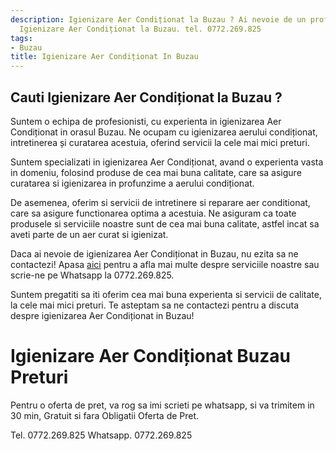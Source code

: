 ```yaml
---
description: Igienizare Aer Condiționat la Buzau ? Ai nevoie de un profesionist in
  Igienizare Aer Condiționat la Buzau. tel. 0772.269.825
tags:
- Buzau
title: Igienizare Aer Condiționat In Buzau
---
```



## Cauti Igienizare Aer Condiționat la Buzau ?

Suntem o echipa de profesionisti, cu experienta in igienizarea Aer Condiționat in orasul Buzau. Ne ocupam cu igienizarea aerului condiționat, intretinerea și curatarea acestuia, oferind servicii la cele mai mici preturi. 

Suntem specializati in igienizarea Aer Condiționat, avand o experienta vasta in domeniu, folosind produse de cea mai buna calitate, care sa asigure curatarea si igienizarea in profunzime a aerului condiționat.

De asemenea, oferim si servicii de intretinere si reparare aer conditionat, care sa asigure functionarea optima a acestuia. Ne asiguram ca toate produsele si serviciile noastre sunt de cea mai buna calitate, astfel incat sa aveti parte de un aer curat si igienizat.

Daca ai nevoie de igienizarea Aer Condiționat in Buzau, nu ezita sa ne contactezi! Apasa <a href="https://www.igienizare-aer-conditionat-buzau.ro/">aici</a> pentru a afla mai multe despre serviciile noastre sau scrie-ne pe Whatsapp la 0772.269.825. 

Suntem pregatiti sa iti oferim cea mai buna experienta si servicii de calitate, la cele mai mici preturi. Te asteptam sa ne contactezi pentru a discuta despre igienizarea Aer Condiționat in Buzau!

# Igienizare Aer Condiționat Buzau Preturi
Pentru o oferta de pret, va rog sa imi scrieti pe whatsapp, si va trimitem in 30 min, Gratuit si fara Obligatii Oferta de Pret.

Tel. 0772.269.825
Whatsapp. 0772.269.825